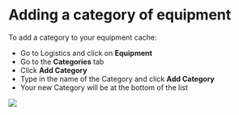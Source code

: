 # Adding a category of equipment

To add a category to your equipment cache:

* Go to Logistics and click on **Equipment**
* Go to the **Categories** tab
* Click **Add Category**
* Type in the name of the Category and click **Add Category**
* Your new Category will be at the bottom of the list 

![](../../../.gitbook/assets/adding-a-category-of-equipment.gif)

